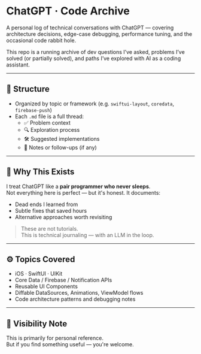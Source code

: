# ChatGPT · Code Archive

A personal log of technical conversations with ChatGPT — covering architecture decisions, edge-case debugging, performance tuning, and the occasional code rabbit hole.

This repo is a running archive of dev questions I’ve asked, problems I’ve solved (or partially solved), and paths I’ve explored with AI as a coding assistant.

---

## 📂 Structure

- Organized by topic or framework (e.g. `swiftui-layout`, `coredata`, `firebase-push`)
- Each `.md` file is a full thread:
  - ✅ Problem context
  - 🔍 Exploration process
  - 🛠️ Suggested implementations
  - 🧠 Notes or follow-ups (if any)

---

## 🧠 Why This Exists

I treat ChatGPT like a **pair programmer who never sleeps**.  
Not everything here is perfect — but it's honest. It documents:
- Dead ends I learned from
- Subtle fixes that saved hours
- Alternative approaches worth revisiting

> These are not tutorials.  
> This is technical journaling — with an LLM in the loop.

---

## ⚙️ Topics Covered

- iOS · SwiftUI · UIKit
- Core Data / Firebase / Notification APIs
- Reusable UI Components
- Diffable DataSources, Animations, ViewModel flows
- Code architecture patterns and debugging notes

---

## 🔐 Visibility Note

This is primarily for personal reference.  
But if you find something useful — you're welcome.

